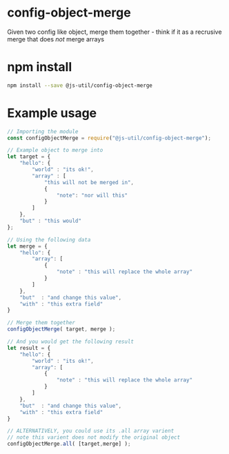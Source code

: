 # config-object-merge

Given two config like object, merge them together - think if it as a recrusive merge that does *not* merge arrays

# npm install

```.bash
npm install --save @js-util/config-object-merge
```

# Example usage

```.js
// Importing the module
const configObjectMerge = require("@js-util/config-object-merge");

// Example object to merge into
let target = {
	"hello": {
		"world" : "its ok!",
		"array" : [
			"this will not be merged in",
			{
				"note": "nor will this"
			}
		]
	},
	"but" : "this would"
};

// Using the following data
let merge = {
	"hello": {
		"array": [
			{
				"note" : "this will replace the whole array"
			}
		]
	},
	"but"  : "and change this value",
	"with" : "this extra field"
}

// Merge them together
configObjectMerge( target, merge ); 

// And you would get the following result
let result = {
	"hello": {
		"world" : "its ok!",
		"array": [
			{
				"note" : "this will replace the whole array"
			}
		]
	},
	"but"  : "and change this value",
	"with" : "this extra field"
}

// ALTERNATIVELY, you could use its .all array varient
// note this varient does not modify the original object
configObjectMerge.all( [target,merge] );
```
